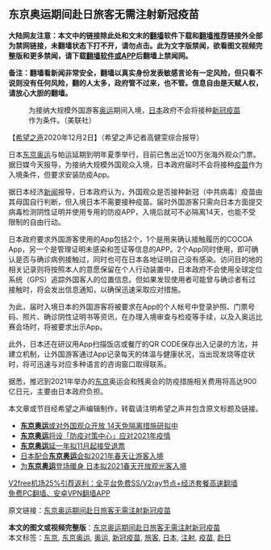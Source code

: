  <h2>东京奥运期间赴日旅客无需注射新冠疫苗</h2> <p class="notice"><b>大陆网友注意：本文中的链接除此处和文末的<a href="https://github.com/bannedbook/fanqiang" >翻墙</a>软件下载和<a href="https://github.com/killgcd/justmysocks/blob/master/README.md">翻墙推荐</a>链接外全部为禁网链接，未翻墙状态下打不开，请勿点击。此为文字版禁闻，欲看图文视频完整版和更多禁闻，请下载<a href="https://github.com/bannedbook/fanqiang">翻墙软件或APP</a>后翻墙上禁闻网。</p><p>备注：翻墙看新闻非常安全，翻墙以真实身份发表敏感言论有一定风险，但只看不说则没有任何风险，翻的人太多，政府管不过来，也不管。信息自由是天赋人权，请放心大胆的翻墙。</b></p>  <div class="entry"> <figure><figcaption>为接纳大规模外国游客<a href="https://www.bannedbook.org/bnews/tag/%e5%a5%a5%e8%bf%90/" class="st_tag internal_tag" rel="tag" title="标签 奥运 下的日志">奥运</a>期间入境，<a href="https://www.bannedbook.org/bnews/tag/%e6%97%a5%e6%9c%ac/" class="st_tag internal_tag" rel="tag" title="标签 日本 下的日志">日本</a>政府不会将接种<a href="https://www.bannedbook.org/bnews/tag/%e6%96%b0%e5%86%a0%e7%96%ab%e8%8b%97/" class="st_tag internal_tag" rel="tag" title="标签 新冠疫苗 下的日志">新冠疫苗</a>作为条件。（美联社）</figcaption></figure> <p>【<span class='wp_keywordlink_affiliate'><a href="https://www.soundofhope.org" title="希望之声" target="_blank">希望之声</a></span>2020年12月2日】（希望之声记者高健雯综合报导）</p> <p>日本<a href="https://www.bannedbook.org/bnews/tag/%e4%b8%9c%e4%ba%ac%e5%a5%a5%e8%bf%90/" class="st_tag internal_tag" rel="tag" title="标签 东京奥运 下的日志">东京奥运</a>与帕运延期到明年夏季举行，目前已售出近100万张海外观众门票。据日媒今天报导，为接纳大规模外国观众入境，日本政府届时不会将接种<a href="https://www.bannedbook.org/bnews/tag/%e7%96%ab%e8%8b%97/" class="st_tag internal_tag" rel="tag" title="标签 疫苗 下的日志">疫苗</a>作为入境条件，但要求安装防疫App。</p> <p>据日本经济<span class='wp_keywordlink_affiliate'><a href="https://www.bannedbook.org/" title="新闻">新闻</a></span>报导，日本政府认为，外国观众是否接种新冠（中共病毒）疫苗由其母国自行判断，但入境日本不需要接种疫苗。届时外国游客只需向日本方面提交病毒检测阴性证明并使用专用的防疫APP，入境后就可不必隔离14天，也能不受限制的自由行动。</p>  <p>日本政府要求外国游客使用的App包括2个，1个是用来确认接触履历的COCOA App，另一个是管理证明未感染和签证等信息的APP。2个App同时使用，即可确认是否与确诊病例接触过，同时也可在日本各地证明自己没有感染。访问目的地的相关记录则将按照本人的意愿保留在个人行动装置中，日本政府不会使用全球定位系统（GPS）追踪外国客人的位置信息。但如果发现使用者可能曾与确诊者有过接触时，将会发出信息通知，以确保迅速采取应对措施。</p> <p>为此，届时入境日本的外国游客将被要求在App的个人帐号中登录护照、门票号码、照片、确诊阴性证明书等资讯，在办理入境审查与检疫等手续，以及入奥运比赛会场时，将被要求出示App。</p> <p>此外，日本还在研议用App扫描饭店或餐厅的QR CODE保存出入记录的方法，并建立机制，让外国游客通过App记录每天的体温与健康状况，当出现发烧等症状时，将可迅速与对应多种语言的咨询窗口取得联系。</p>  <p>据悉，推迟到2021年举办的<a href="https://www.bannedbook.org/bnews/tag/%e4%b8%9c%e4%ba%ac/" class="st_tag internal_tag" rel="tag" title="标签 东京 下的日志">东京</a>奥运会和残奥会的防疫措施相关费用将高达900亿日元，主要由日本政府负担。</p> <p>本文章或节目经希望之声编辑制作，转载请注明希望之声并包含原文标题及链接。</p> <ul class='op-related-articles' title='相关阅读'> <li><a href='https://www.bannedbook.org/bnews/comments/20201111/1429312.html' target='_blank'><b>东京奥运</b>或对外国观众开放 14天免隔离措施研拟中</a></li> <li><a href='https://www.bannedbook.org/bnews/comments/20201028/1421681.html' target='_blank'><b>东京奥运</b>将设「防疫对策中心」应对2021年疫情</a></li> <li><a href='https://www.bannedbook.org/bnews/baitai/20201024/1419618.html' target='_blank'><b>东京奥运</b>延一年拟11月起接受退票</a></li> <li><a href='https://www.bannedbook.org/bnews/baitai/20201004/1408044.html' target='_blank'>日本配合<b>东京奥运</b>会拟2021年春天让游客入境</a></li> <li><a href='https://www.bannedbook.org/bnews/comments/20201004/1407966.html' target='_blank'>为<b>东京奥运</b>登场暖身 日本拟2021春天开放观光客入境</a></li> </ul> <p class="texttj"> <a href="https://www.bannedbook.org/forum23/topic22702.html" target="_blank">V2free机场25%引荐返利：全平台免费SS/V2ray节点+经济套餐高速翻墙</a><br/> <a href="https://github.com/bannedbook/fanqiang/wiki/%E7%A6%81%E9%97%BB%E7%BD%91%E5%AE%89%E5%8D%93%E7%BF%BB%E5%A2%99%E6%96%B0%E9%97%BBAPP" target="_blank">免费PC翻墙、安卓VPN翻墙APP</a></p><p>原文链接：<a class="src_link"  href="https://www.soundofhope.org/post/449212" target="_blank">东京奥运期间赴日旅客无需注射新冠疫苗</a></p> <a name='sharetosocial'></a>       <div><b>本文的图文或视频完整版</b>：<a href='https://www.bannedbook.org/bnews/comments/20201202/1440832.html'>东京奥运期间赴日旅客无需注射新冠疫苗</a></div>  </div><!--END ENTRY--> <div class="postfooter"> <div>本文标签：<a href="https://www.bannedbook.org/bnews/tag/%e4%b8%9c%e4%ba%ac/" rel="tag">东京</a>, <a href="https://www.bannedbook.org/bnews/tag/%e4%b8%9c%e4%ba%ac%e5%a5%a5%e8%bf%90/" rel="tag">东京奥运</a>, <a href="https://www.bannedbook.org/bnews/tag/%e5%a5%a5%e8%bf%90/" rel="tag">奥运</a>, <a href="https://www.bannedbook.org/bnews/tag/%e6%96%b0%e5%86%a0%e7%96%ab%e8%8b%97/" rel="tag">新冠疫苗</a>, <a href="https://www.bannedbook.org/bnews/tag/%E6%97%85%E5%AE%A2/" rel="tag">旅客</a>, <a href="https://www.bannedbook.org/bnews/tag/%e6%97%a5%e6%9c%ac/" rel="tag">日本</a>, <a href="https://www.bannedbook.org/bnews/tag/%E6%B3%A8%E5%B0%84/" rel="tag">注射</a>, <a href="https://www.bannedbook.org/bnews/tag/%e7%96%ab%e8%8b%97/" rel="tag">疫苗</a>, <a href="https://www.bannedbook.org/bnews/tag/%E8%B5%B4%E6%97%A5/" rel="tag">赴日</a></div>  </div><!--END POSTFOOTER--> 